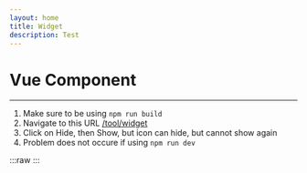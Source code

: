 ```yaml
---
layout: home
title: Widget
description: Test
---
```


# Vue Component
---

1. Make sure to be using `npm run build`
2. Navigate to this URL [/tool/widget](/tool/widget)
3. Click on Hide, then Show, but icon can hide, but cannot show again
4. Problem does not occure if using `npm run dev`

:::raw
<Component />
:::
 
<script setup lang="ts">
    import Component from '../../widgets/Component.vue'
</script>
